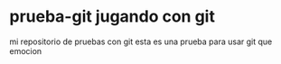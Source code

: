 # prueba-git jugando con git
mi repositorio de pruebas con git
esta es una prueba para usar git 
que emocion
